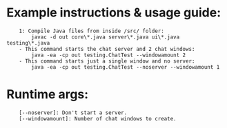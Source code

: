 # Example instructions & usage guide:

        1: Compile Java files from inside /src/ folder:
            javac -d out core\*.java server\*.java ui\*.java testing\*.java
        - This command starts the chat server and 2 chat windows:
            java -ea -cp out testing.ChatTest --windowamount 2 
        - This command starts just a single window and no server:
            java -ea -cp out testing.ChatTest --noserver --windowamount 1
# Runtime args:

        [--noserver]: Don't start a server.
        [--windowamount]: Number of chat windows to create.
